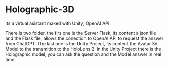 # Holographic-3D
Its a virtual asistant maked with Unity, OpenAI API.

There is two folder, the firs one is the Server Flask, its content a json file and the Flask file, allows the conection to OpenAI API to request the answer from ChatGPT.
The last one is the Unity Project, its content the Avatar 3d Model to the transmition to the HoloLens 2.
In the Unity Project there is the Holographic model, you can ask the question and the Model answer in real time.
